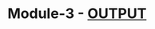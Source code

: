 # Module-3 - [OUTPUT](https://rohit-arun.github.io/coursera-tests/jhu-fullstack-course4/module-3/index.html)
